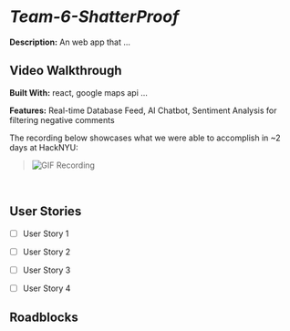 # *Team-6-ShatterProof*

**Description:** An web app that ...

## Video Walkthrough
**Built With:** react, google maps api ...

**Features:** Real-time Database Feed, AI Chatbot, Sentiment Analysis for filtering negative comments

The recording below showcases what we were able to accomplish in ~2 days at HackNYU:
> ![GIF Recording](test.gif)


<br />

## User Stories
- [ ] User Story 1
- [ ] User Story 2
- [ ] User Story 3
- [ ] User Story 4


## Roadblocks
